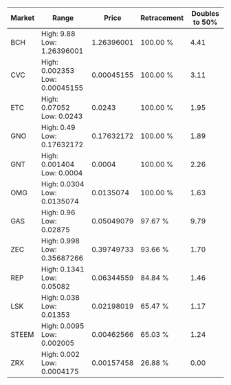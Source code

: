 | Market | Range | Price| Retracement | Doubles to 50% |
| --- | --- | --- | --- | --- |
| BCH | High: 9.88<br />Low: 1.26396001 | 1.26396001 | 100.00 % | 4.41 |
| CVC | High: 0.002353<br />Low: 0.00045155 | 0.00045155 | 100.00 % | 3.11 |
| ETC | High: 0.07052<br />Low: 0.0243 | 0.0243 | 100.00 % | 1.95 |
| GNO | High: 0.49<br />Low: 0.17632172 | 0.17632172 | 100.00 % | 1.89 |
| GNT | High: 0.001404<br />Low: 0.0004 | 0.0004 | 100.00 % | 2.26 |
| OMG | High: 0.0304<br />Low: 0.0135074 | 0.0135074 | 100.00 % | 1.63 |
| GAS | High: 0.96<br />Low: 0.02875 | 0.05049079 | 97.67 % | 9.79 |
| ZEC | High: 0.998<br />Low: 0.35687266 | 0.39749733 | 93.66 % | 1.70 |
| REP | High: 0.1341<br />Low: 0.05082 | 0.06344559 | 84.84 % | 1.46 |
| LSK | High: 0.038<br />Low: 0.01353 | 0.02198019 | 65.47 % | 1.17 |
| STEEM | High: 0.0095<br />Low: 0.002005 | 0.00462566 | 65.03 % | 1.24 |
| ZRX | High: 0.002<br />Low: 0.0004175 | 0.00157458 | 26.88 % | 0.00 |
